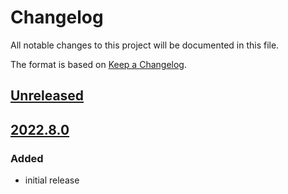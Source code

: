 # Changelog
All notable changes to this project will be documented in this file.

The format is based on [Keep a Changelog](https://keepachangelog.com/).

## [Unreleased]

## [2022.8.0]

### Added
- initial release

[Unreleased]: https://github.com/yaq-project/yaqd-mcc/-/compare/v2022.8.0...main 
[2022.8.0]: https://github.com/yaq-project/yaqd-mcc/-/tags/v2022.8.0 
